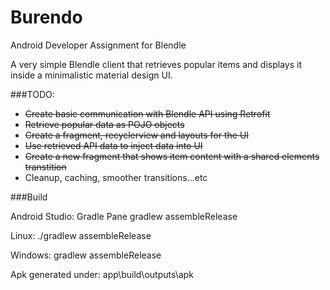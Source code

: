 # Burendo
Android Developer Assignment for Blendle

A very simple Blendle client that retrieves popular items and displays it inside a minimalistic material design UI.

###TODO:

* ~~Create basic communication with Blendle API using Retrofit~~
* ~~Retrieve popular data as POJO objects~~
* ~~Create a fragment, recyclerview and layouts for the UI~~
* ~~Use retrieved API data to inject data into UI~~
* ~~Create a new fragment that shows item content with a shared elements transtition~~
* Cleanup, caching, smoother transitions...etc

###Build

Android Studio:  Gradle Pane gradlew assembleRelease

Linux:  ./gradlew assembleRelease

Windows: gradlew assembleRelease

Apk generated under: app\build\outputs\apk
